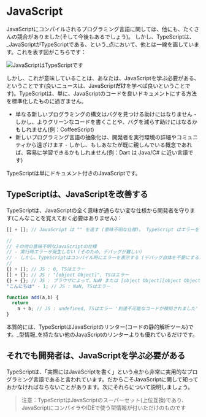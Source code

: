 # JavaScript

JavaScriptにコンパイルされるプログラミング言語に関しては、他にも、たくさんの競合がありました\(そして今後もあるでしょう\)。 しかし、TypeScriptは、_JavaScriptがTypeScriptである、という_点において、他とは一線を画しています。これを表す図がこちらです：

![JavaScript&#x306F;TypeScript&#x3067;&#x3059;](https://raw.githubusercontent.com/basarat/typescript-book/master/images/venn.png)

しかし、これが意味していることは、あなたは、JavaScriptを学ぶ必要がある、ということです\(良いニュースは、JavaScript**だけ**を学べば良いということです\)。TypeScriptは、単に、JavaScriptのコードを良いドキュメントにする方法を標準化したものに過ぎません。

* 単なる新しいプログラミングの構文はバグを見つける助けにはなりません - しかし、よりクリーンなコードを書くことや、バグを減らす助けにはなるかもしれません\(例：CoffeeScript\)
* 新しいプログラミング言語の抽象化は、開発者を実行環境の詳細やコミュニティから遠ざけます - しかし、もしあなたが既に親しんでいる概念であれば、容易に学習できるかもしれません\(例：Dart は Java/C\# に近い言語です\)

TypeScriptは単にドキュメント付きのJavaScriptです。

## TypeScriptは、JavaScriptを改善する

TypeScriptは、JavaScriptの全く意味が通らない変な仕様から開発者を守ります\(こんなことを覚えておく必要はありません\)：

```typescript
[] + []; // JavaScript は "" を返す (意味不明な仕様)。 TypeScript はエラーを表示する

//
// その他の意味不明なJavaScriptの仕様
// - 実行時エラーが発生しない (そのため、デバッグが難しい）
// - しかし、TypeScriptはコンパイル時にエラーを表示する (デバッグ自体を不要にする)
//
{} + []; // JS : 0, TSはエラー
[] + {}; // JS : "[object Object]", TSはエラー
{} + {}; // JS : ブラウザによって、NaN または [object Object][object Object], TSはエラー
"こんにちは" - 1; // JS : NaN, TSはエラー

function add(a,b) {
  return
    a + b; // JS : undefined, TSはエラー '到達不可能なコードが検知されました'
}
```

本質的には、TypeScriptはJavaScriptのリンター\(コードの静的解析ツール\)です。_型情報_を持たない他のJavaScriptのリンターよりも優れているだけです。

## それでも開発者は、JavaScriptを学ぶ必要がある

TypeScriptは、「実際にはJavaScriptを書く」という点から非常に実用的なプログラミング言語であると言われています。だからこそJavaScriptに関して知っておかなければならないことがあります。次にそれらについて説明しましょう。

> 注意：TypeScriptはJavaScriptのスーパーセット\(上位互換\)であり、JavaScriptにコンパイラやIDEで使う型情報が付いただけのものです

